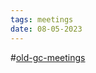 ```yaml
---
tags: meetings
date: 08-05-2023
---
```

#[old-gc-meetings](/notes/general-circle/old-gc-meetings/old-gc-meetings.md) 
